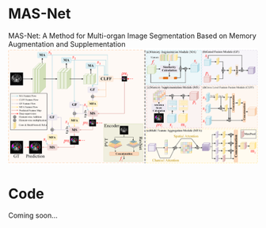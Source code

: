 # MAS-Net
MAS-Net: A Method for Multi-organ Image Segmentation Based on Memory Augmentation and Supplementation
![image](https://github.com/zz0226zz/MAS-Net/blob/main/MAS-Net.png)

# Code
Coming soon...
